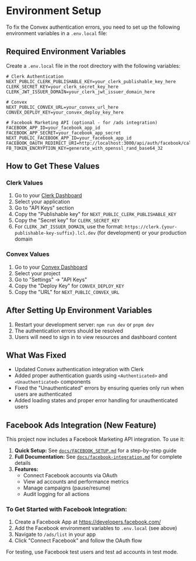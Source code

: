 # Environment Setup

To fix the Convex authentication errors, you need to set up the following environment variables in a `.env.local` file:

## Required Environment Variables

Create a `.env.local` file in the root directory with the following variables:

```env
# Clerk Authentication
NEXT_PUBLIC_CLERK_PUBLISHABLE_KEY=your_clerk_publishable_key_here
CLERK_SECRET_KEY=your_clerk_secret_key_here
CLERK_JWT_ISSUER_DOMAIN=your_clerk_jwt_issuer_domain_here

# Convex
NEXT_PUBLIC_CONVEX_URL=your_convex_url_here
CONVEX_DEPLOY_KEY=your_convex_deploy_key_here

# Facebook Marketing API (optional - for /ads integration)
FACEBOOK_APP_ID=your_facebook_app_id
FACEBOOK_APP_SECRET=your_facebook_app_secret
NEXT_PUBLIC_FACEBOOK_APP_ID=your_facebook_app_id
FACEBOOK_OAUTH_REDIRECT_URI=http://localhost:3000/api/auth/facebook/callback
FB_TOKEN_ENCRYPTION_KEY=generate_with_openssl_rand_base64_32
```

## How to Get These Values

### Clerk Values

1. Go to your [Clerk Dashboard](https://dashboard.clerk.com/)
2. Select your application
3. Go to "API Keys" section
4. Copy the "Publishable key" for `NEXT_PUBLIC_CLERK_PUBLISHABLE_KEY`
5. Copy the "Secret key" for `CLERK_SECRET_KEY`
6. For `CLERK_JWT_ISSUER_DOMAIN`, use the format: `https://clerk.{your-publishable-key-suffix}.lcl.dev` (for development) or your production domain

### Convex Values

1. Go to your [Convex Dashboard](https://dashboard.convex.dev/)
2. Select your project
3. Go to "Settings" → "API Keys"
4. Copy the "Deploy Key" for `CONVEX_DEPLOY_KEY`
5. Copy the "URL" for `NEXT_PUBLIC_CONVEX_URL`

## After Setting Up Environment Variables

1. Restart your development server: `npm run dev` or `pnpm dev`
2. The authentication errors should be resolved
3. Users will need to sign in to view resources and dashboard content

## What Was Fixed

- Updated Convex authentication integration with Clerk
- Added proper authentication guards using `<Authenticated>` and `<Unauthenticated>` components
- Fixed the "Unauthenticated" errors by ensuring queries only run when users are authenticated
- Added loading states and proper error handling for unauthenticated users

## Facebook Ads Integration (New Feature)

This project now includes a Facebook Marketing API integration. To use it:

1. **Quick Setup:** See [`docs/FACEBOOK_SETUP.md`](docs/FACEBOOK_SETUP.md) for a step-by-step guide
2. **Full Documentation:** See [`docs/facebook-integration.md`](docs/facebook-integration.md) for complete details
3. **Features:**
   - Connect Facebook accounts via OAuth
   - View ad accounts and performance metrics
   - Manage campaigns (pause/resume)
   - Audit logging for all actions

### To Get Started with Facebook Integration:

1. Create a Facebook App at https://developers.facebook.com/
2. Add the Facebook environment variables to `.env.local` (see above)
3. Navigate to `/ads/list` in your app
4. Click "Connect Facebook" and follow the OAuth flow

For testing, use Facebook test users and test ad accounts in test mode.
